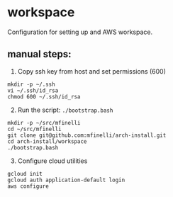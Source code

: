 # workspace

Configuration for setting up and AWS workspace.

## manual steps:

1. Copy ssh key from host and set permissions (600)

```shell
mkdir -p ~/.ssh
vi ~/.ssh/id_rsa
chmod 600 ~/.ssh/id_rsa
```

2. Run the script: `./bootstrap.bash`

```shell
mkdir -p ~/src/mfinelli
cd ~/src/mfinelli
git clone git@github.com:mfinelli/arch-install.git
cd arch-install/workspace
./bootstrap.bash
```

3. Configure cloud utilities

```shell
gcloud init
gcloud auth application-default login
aws configure
```
